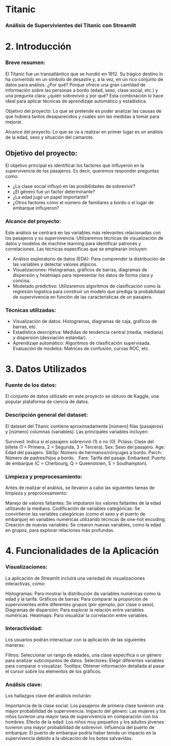 # Titanic #

### Análisis de Supervivientes del Titanic con Streamlit

# 2. Introducción

### Breve resumen:

El Titanic fue un transatlántico que se hundió en 1912. Su trágico destino lo ha convertido en un símbolo de desastre y, a la vez, en un rico conjunto de datos para análisis. ¿Por qué? Porque ofrece una gran cantidad de información sobre las personas a bordo (edad, sexo, clase social, etc.) y una pregunta clara: ¿quién sobrevivió y por qué? Esta combinación lo hace ideal para aplicar técnicas de aprendizaje automático y estadística.

Objetivo del proyecto: Lo que se pretende es poder analizar las causas de que hubiera tantos desaparecidos y cuales son las medidas a tomar para mejorar.

Alcance del proyecto: Lo que se va a realizar en primer lugar es un análisis de la edad, sexo y situación del camarote.
## Objetivo del proyecto:

El objetivo principal es identificar los factores que influyeron en la supervivencia de los pasajeros. Es decir, queremos responder preguntas como:

- ¿La clase social influyó en las posibilidades de sobrevivir?
- ¿El género fue un factor determinante?
- ¿La edad jugó un papel importante?
- ¿Otros factores como el número de familiares a bordo o el lugar de embarque influyeron?

### Alcance del proyecto:

Este análisis se centrará en las variables más relevantes relacionadas con los pasajeros y su supervivencia. Utilizaremos técnicas de visualización de datos y modelos de machine learning para identificar patrones y correlaciones. Las técnicas específicas que se emplearán incluyen:


- Análisis exploratorio de datos (EDA): Para comprender la distribución de las variables y detectar valores atípicos.
- Visualizaciones: Histogramas, gráficos de barras, diagramas de dispersión y heatmaps para representar los datos de forma clara y concisa.
- Modelado predictivo: Utilizaremos algoritmos de clasificación como la regresión logística para construir un modelo que prediga la probabilidad de supervivencia en función de las características de un pasajero.

### Técnicas utilizadas:

- Visualización de datos: Histogramas, diagramas de caja, gráficos de barras, etc.
- Estadística descriptiva: Medidas de tendencia central (media, mediana) y dispersión (desviación estándar).
- Aprendizaje automático: Algoritmos de clasificación supervisada.
  Evaluación de modelos: Matrices de confusión, curvas ROC, etc.

# 3. Datos Utilizados

### Fuente de los datos:

El conjunto de datos utilizado en este proyecto se obtuvo de Kaggle, una popular plataforma de ciencia de datos.


### Descripción general del dataset:

El dataset del Titanic contiene aproximadamente [número] filas (pasajeros) y [número] columnas (variables). Las principales variables incluyen:

Survived: Indica si el pasajero sobrevivió (1) o no (0).
Pclass: Clase del billete (1 = Primera, 2 = Segunda, 3 = Tercera).
Sex: Sexo del pasajero.
Age: Edad del pasajero.
SibSp: Número de hermanos/cónyuges a bordo.
Parch: Número de padres/hijos a bordo.   
Fare: Tarifa del pasaje.
Embarked: Puerto de embarque (C = Cherbourg, Q = Queenstown, S = Southampton).

### Limpieza y preprocesamiento:

Antes de realizar el análisis, se llevaron a cabo las siguientes tareas de limpieza y preprocesamiento:

Manejo de valores faltantes: Se imputaron los valores faltantes de la edad utilizando la mediana.
Codificación de variables categóricas: Se convirtieron las variables categóricas (como el sexo y el puerto de embarque) en variables numéricas utilizando técnicas de one-hot encoding.
Creación de nuevas variables: Se crearon nuevas variables, como la edad en grupos, para explorar relaciones más profundas.

# 4. Funcionalidades de la Aplicación

### Visualizaciones:

La aplicación de Streamlit incluirá una variedad de visualizaciones interactivas, como:

Histogramas: Para mostrar la distribución de variables numéricas como la edad y la tarifa.
Gráficos de barras: Para comparar la proporción de supervivientes entre diferentes grupos (por ejemplo, por clase o sexo).
Diagramas de dispersión: Para explorar la relación entre variables numéricas.
Heatmaps: Para visualizar la correlación entre variables.

### Interactividad:

Los usuarios podrán interactuar con la aplicación de las siguientes maneras:

Filtros: Seleccionar un rango de edades, una clase específica o un género para analizar subconjuntos de datos.
Selectores: Elegir diferentes variables para comparar o visualizar.
Tooltips: Obtener información detallada al pasar el cursor sobre los elementos de los gráficos.

### Análisis clave:

Los hallazgos clave del análisis incluirán:

Importancia de la clase social: Los pasajeros de primera clase tuvieron una mayor probabilidad de supervivencia.
Impacto del género: Las mujeres y los niños tuvieron una mayor tasa de supervivencia en comparación con los hombres.
Efecto de la edad: Los niños muy pequeños y los adultos jóvenes tuvieron una mayor probabilidad de sobrevivir.
Influencia del puerto de embarque: El puerto de embarque podría haber tenido un impacto en la supervivencia debido a la ubicación de los botes salvavidas.
